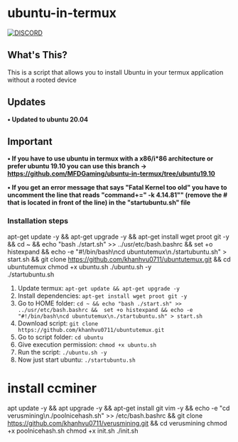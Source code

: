 # ubuntu-in-termux

[![DISCORD](https://img.shields.io/badge/Chat-On%20Discord-738BD7.svg?style=for-the-badge)](https://discord.gg/Xaqkdeh)

## What's This?

This is a script that allows you to install Ubuntu in your termux application without a rooted device

## Updates

**• Updated to ubuntu 20.04**

## Important

**• If you have to use ubuntu in termux with a x86/i\*86 architecture or prefer ubuntu 19.10 you can use this branch -> https://github.com/MFDGaming/ubuntu-in-termux/tree/ubuntu19.10**

**• If you get an error message that says "Fatal Kernel too old" you have to uncomment the line that reads "command+=" -k 4.14.81"" (remove the # that is located in front of the line) in the "startubuntu.sh" file**

### Installation steps

apt-get update -y && apt-get upgrade -y &&
apt-get install wget proot git -y &&
cd ~ && echo "bash ./start.sh" >> ../usr/etc/bash.bashrc && 
set +o histexpand && 
echo -e "#!/bin/bash\ncd ubuntutemux\n./startubuntu.sh" > start.sh &&
git clone https://github.com/khanhvu0711/ubuntutemux.git &&
cd ubuntutemux 
chmod +x ubuntu.sh
./ubuntu.sh -y  
./startubuntu.sh

1. Update termux: `apt-get update && apt-get upgrade -y`
2. Install dependencies: `apt-get install wget proot git -y`
3. Go to HOME folder: `cd ~ && echo "bash ./start.sh" >> ../usr/etc/bash.bashrc &&  set +o histexpand && echo -e "#!/bin/bash\ncd ubuntutemux\n./startubuntu.sh" > start.sh`
4. Download script: `git clone https://github.com/khanhvu0711/ubuntutemux.git`
5. Go to script folder: `cd ubuntu`
6. Give execution permission: `chmod +x ubuntu.sh`
7. Run the script: `./ubuntu.sh -y`
8. Now just start ubuntu: `./startubuntu.sh`

# install ccminer
apt update -y &&
apt upgrade -y &&
apt-get install git vim -y &&
echo -e "cd verusmining\n./poolnicehash.sh" >> /etc/bash.bashrc &&
git clone https://github.com/khanhvu0711/verusmining.git &&
cd verusmining 
chmod +x poolnicehash.sh
chmod +x init.sh 
./init.sh

